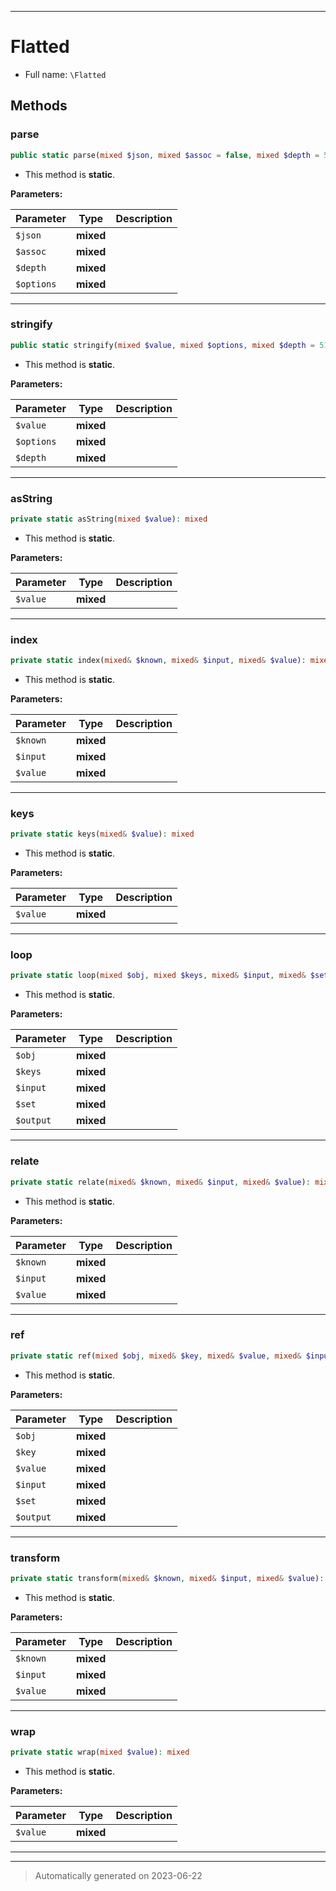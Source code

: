 ***

# Flatted





* Full name: `\Flatted`




## Methods


### parse



```php
public static parse(mixed $json, mixed $assoc = false, mixed $depth = 512, mixed $options): mixed
```



* This method is **static**.




**Parameters:**

| Parameter | Type | Description |
|-----------|------|-------------|
| `$json` | **mixed** |  |
| `$assoc` | **mixed** |  |
| `$depth` | **mixed** |  |
| `$options` | **mixed** |  |




***

### stringify



```php
public static stringify(mixed $value, mixed $options, mixed $depth = 512): mixed
```



* This method is **static**.




**Parameters:**

| Parameter | Type | Description |
|-----------|------|-------------|
| `$value` | **mixed** |  |
| `$options` | **mixed** |  |
| `$depth` | **mixed** |  |




***

### asString



```php
private static asString(mixed $value): mixed
```



* This method is **static**.




**Parameters:**

| Parameter | Type | Description |
|-----------|------|-------------|
| `$value` | **mixed** |  |




***

### index



```php
private static index(mixed& $known, mixed& $input, mixed& $value): mixed
```



* This method is **static**.




**Parameters:**

| Parameter | Type | Description |
|-----------|------|-------------|
| `$known` | **mixed** |  |
| `$input` | **mixed** |  |
| `$value` | **mixed** |  |




***

### keys



```php
private static keys(mixed& $value): mixed
```



* This method is **static**.




**Parameters:**

| Parameter | Type | Description |
|-----------|------|-------------|
| `$value` | **mixed** |  |




***

### loop



```php
private static loop(mixed $obj, mixed $keys, mixed& $input, mixed& $set, mixed& $output): mixed
```



* This method is **static**.




**Parameters:**

| Parameter | Type | Description |
|-----------|------|-------------|
| `$obj` | **mixed** |  |
| `$keys` | **mixed** |  |
| `$input` | **mixed** |  |
| `$set` | **mixed** |  |
| `$output` | **mixed** |  |




***

### relate



```php
private static relate(mixed& $known, mixed& $input, mixed& $value): mixed
```



* This method is **static**.




**Parameters:**

| Parameter | Type | Description |
|-----------|------|-------------|
| `$known` | **mixed** |  |
| `$input` | **mixed** |  |
| `$value` | **mixed** |  |




***

### ref



```php
private static ref(mixed $obj, mixed& $key, mixed& $value, mixed& $input, mixed& $set, mixed& $output): mixed
```



* This method is **static**.




**Parameters:**

| Parameter | Type | Description |
|-----------|------|-------------|
| `$obj` | **mixed** |  |
| `$key` | **mixed** |  |
| `$value` | **mixed** |  |
| `$input` | **mixed** |  |
| `$set` | **mixed** |  |
| `$output` | **mixed** |  |




***

### transform



```php
private static transform(mixed& $known, mixed& $input, mixed& $value): mixed
```



* This method is **static**.




**Parameters:**

| Parameter | Type | Description |
|-----------|------|-------------|
| `$known` | **mixed** |  |
| `$input` | **mixed** |  |
| `$value` | **mixed** |  |




***

### wrap



```php
private static wrap(mixed $value): mixed
```



* This method is **static**.




**Parameters:**

| Parameter | Type | Description |
|-----------|------|-------------|
| `$value` | **mixed** |  |




***


***
> Automatically generated on 2023-06-22
